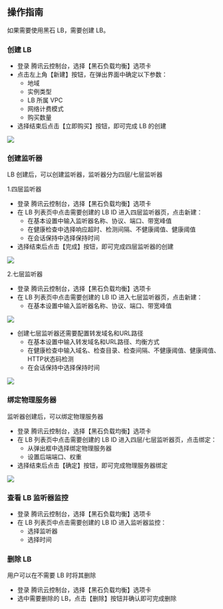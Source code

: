 ## 操作指南

如果需要使用黑石 LB，需要创建 LB。

### 创建 LB

* 登录 腾讯云控制台，选择【黑石负载均衡】选项卡
* 点击左上角【新建】按钮，在弹出界面中确定以下参数：
  *  地域
  *  实例类型
  *  LB 所属 VPC
  *  网络计费模式
  *  购买数量
* 选择结束后点击【立即购买】按钮，即可完成 LB 的创建

![](//mc.qcloudimg.com/static/img/107c40815948f1cf988485d2c32570ea/image.png)

### 创建监听器

LB 创建后，可以创建监听器，监听器分为四层/七层监听器

1.四层监听器

* 登录 腾讯云控制台，选择【黑石负载均衡】选项卡
* 在 LB 列表页中点击需要创建的 LB ID 进入四层监听器页，点击新建：
  *  在基本设置中输入监听器名称、协议、端口、带宽峰值
  *  在健康检查中选择响应超时、检测间隔、不健康阈值、健康阈值
  *  在会话保持中选择保持时间
* 选择结束后点击【完成】按钮，即可完成四层监听器的创建

![](//mc.qcloudimg.com/static/img/826d6dc70209c6f2a1c00825c09ea6f8/image.png)

2.七层监听器

* 登录 腾讯云控制台，选择【黑石负载均衡】选项卡
* 在 LB 列表页中点击需要创建的 LB ID 进入七层监听器页，点击新建：
  *  在基本设置中输入监听器名称、协议、端口、带宽峰值

![](//mc.qcloudimg.com/static/img/289b08050ed4549d9f96bd39e6165790/image.png)

* 创建七层监听器还需要配置转发域名和URL路径
  *  在基本设置中输入转发域名和URL路径、均衡方式
  *  在健康检查中输入域名、检查目录、检查间隔、不健康阈值、健康阈值、HTTP状态码检测
  *  在会话保持中选择保持时间
 
![](//mc.qcloudimg.com/static/img/c3890839839c7e47ba65e37f2eb23641/image.png)

### 绑定物理服务器

监听器创建后，可以绑定物理服务器

* 登录 腾讯云控制台，选择【黑石负载均衡】选项卡
* 在 LB 列表页中点击需要创建的 LB ID 进入四层/七层监听器页，点击绑定：
  * 从弹出框中选择绑定物理服务器
  *  设置后端端口、权重 
* 选择结束后点击【确定】按钮，即可完成物理服务器绑定

![](//mc.qcloudimg.com/static/img/aca3bac0e8ee6f6234df7f282c804061/image.jpg)

### 查看 LB 监听器监控

* 登录 腾讯云控制台，选择【黑石负载均衡】选项卡
* 在 LB 列表页中点击需要创建的 LB ID 进入监听器监控：
  *  选择监听器
  *  选择时间

### 删除 LB

用户可以在不需要 LB 时将其删除

* 登录 腾讯云控制台，选择【黑石负载均衡】选项卡
* 选中需要删除的 LB，点击【删除】按钮并确认即可完成删除
